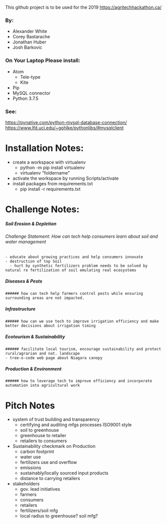 This github project is to be used for the 2019
https://agritechhackathon.ca/

### By:
- Alexander White
- Corey Bastarache
- Jonathan Huber
- Josh Barkovic

### On Your Laptop Please install:
  - Atom
    - Tele-type
    - Kite
  - Pip
  - MySQL connector
  - Python 3.7.5
### See:
https://pynative.com/python-mysql-database-connection/
https://www.lfd.uci.edu/~gohlke/pythonlibs/#mysqlclient

# Installation Notes:
  - create a workspace with virtualenv
    - python -m pip install virtualenv
    - virtualenv "foldername"
  - activate the workspace by running Scripts/activate
  - install packages from requirements.txt
    - pip install -r requirements.txt

# Challenge Notes:
  ##### Soil Erosion & Depletion
  ###### Challenge Statement: How can tech help consumers learn about soil and water management
    - educate about growing practices and help consumers innovate
    - destruction of top Soil
      - hurt by synthetic fertilizers problem needs to be solved by natural re fertilization of soil emulating real ecosystems
  ##### Diseases & Pests
    ###### how can tech help farmers control pests while ensuring surrounding areas are not impacted.
  ##### Infrastructure
    ###### how can we use tech to improve irrigation efficiency and make better decisions about irrigation timing
  ##### Ecotourism & Sustainability
    ###### facilitate local tourism, encourage sustainability and protect rural/agrarian and nat. landscape
    - tree-o-code web page about Niagara canopy
  ##### Production & Environment
    ###### how to leverage tech to improve efficiency and incorporate automation into agricultural work

# Pitch Notes
- system of trust building and transparency
  - certifying and auditing mfgs processes ISO9001 style
  - soil to greenhouse
  - greenhouse to retailer
  - retailers to consumers
- Sustainability checkmark on Production
  - carbon footprint
  - water use
  - fertilizers use and overflow
  - emissions
  - sustainably/locally sourced input products
  - distance to carrying retailers
- stakeholders
  - gov. lead initiatives
  - farmers
  - consumers
  - retailers
  - fertilizers/soil mfg
  - local radius to greenhouse? soil mfg?
